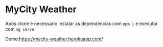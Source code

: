 # MyCity Weather

Após clone é necessario instalar as dependencias com ```npm i``` e executar com ```ng serve```

Demo:https://mycity-weather.herokuapp.com/
